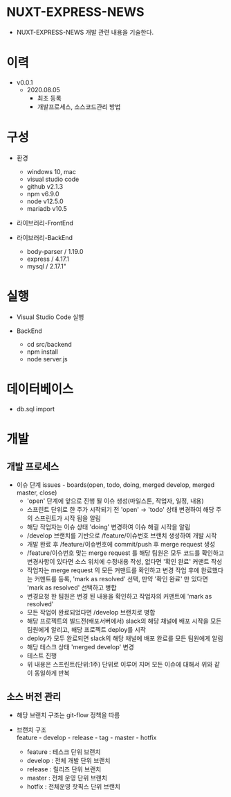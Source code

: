 # NUXT-EXPRESS-NEWS

- NUXT-EXPRESS-NEWS 개발 관련 내용을 기술한다.

# 이력

- v0.0.1
  - 2020.08.05
    - 최초 등록
    - 개발프로세스, 소스코드관리 방법

# 구성

  <!-- blank line -->

- 환경

  - windows 10, mac
  - visual studio code
  - github v2.1.3
  - npm v6.9.0
  - node v12.5.0
  - mariadb v10.5

  <!-- blank line -->

- 라이브러리-FrontEnd

- 라이브러리-BackEnd
  - body-parser / 1.19.0
  - express / 4.17.1
  - mysql / 2.17.1"

# 실행

- Visual Studio Code 실행

- BackEnd
  - cd src/backend
  - npm install
  - node server.js

# 데이터베이스

- db.sql import

# 개발

## 개발 프로세스

- 이슈 단계
  issues - boards(open, todo, doing, merged develop, merged master, close)
  - 'open' 단계에 앞으로 진행 될 이슈 생성(마일스톤, 작업자, 일정, 내용)
  - 스프린트 단위로 한 주가 시작되기 전 'open' -> 'todo' 상태 변경하여 해당 주의 스프린트가 시작 됨을 알림
  - 해당 작업자는 이슈 상태 'doing' 변경하여 이슈 해결 시작을 알림
  - /develop 브랜치를 기반으로 /feature/이슈번호 브랜치 생성하여 개발 시작
  - 개발 완료 후 /feature/이슈번호에 commit/push 후 merge request 생성
  - /feature/이슈번호 맞는 merge request 를 해당 팀원은 모두 코드를 확인하고 변경사항이 있다면 소스 위치에 수정내용 작성, 없다면 '확인 완료' 커맨트 작성
  - 작업자는 merge request 의 모든 커맨트를 확인하고 변경 작업 후에 완료했다는 커맨트를 등록, 'mark as resolved' 선택,
    만약 '확인 완료' 만 있다면 'mark as resolved' 선택하고 병합
  - 변경요청 한 팀원은 변경 된 내용을 확인하고 작업자의 커맨트에 'mark as resolved'
  - 모든 작업이 완료되었다면 /develop 브랜치로 병합
  - 해당 프로젝트의 빌드전(배포서버에서) slack의 해당 채널에 배포 시작을 모든 팀원에게 알리고, 해당 프로젝트 deploy를 시작
  - deploy가 모두 완료되면 slack의 해당 채널에 배포 완료를 모든 팀원에게 알림
  - 해당 테스크 상태 'merged develop' 변경
  - 테스트 진행
  - 위 내용은 스프린트(단위:1주) 단위로 이루어 지며 모든 이슈에 대해서 위와 같이 동일하게 반복

## 소스 버전 관리

- 해당 브랜치 구조는 git-flow 정책을 따름

- 브랜치 구조  
  feature - develop - release - tag - master - hotfix
  - feature : 테스크 단위 브랜치
  - develop : 전체 개발 단위 브랜치
  - release : 릴리즈 단위 브랜치
  - master : 전체 운영 단위 브랜치
  - hotfix : 전체운영 핫픽스 단위 브랜치
